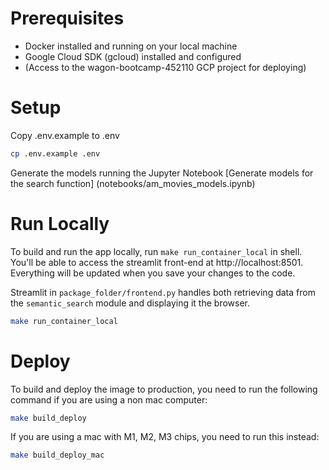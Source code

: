 # Prerequisites
* Docker installed and running on your local machine
* Google Cloud SDK (gcloud) installed and configured
* (Access to the wagon-bootcamp-452110 GCP project for deploying)

# Setup
Copy .env.example to .env
```sh
cp .env.example .env
```
Generate the models running the Jupyter Notebook [Generate models for the search function] (notebooks/am_movies_models.ipynb)

# Run Locally


To build and run the app locally, run `make run_container_local` in shell. You'll be able to access the streamlit front-end at http://localhost:8501. Everything will be updated when you save your changes to the code.

Streamlit in `package_folder/frontend.py` handles both retrieving data from the `semantic_search` module and displaying it the browser.

```sh
make run_container_local
```


# Deploy
To build and deploy the image to production, you need to run the following command if you are using a non mac computer:
```sh
make build_deploy
```
If you are using a mac with M1, M2, M3 chips, you need to run this instead:
```sh
make build_deploy_mac
```

